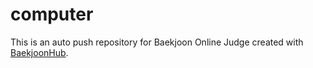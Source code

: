 # computer
This is an auto push repository for Baekjoon Online Judge created with [BaekjoonHub](https://github.com/BaekjoonHub/BaekjoonHub).
